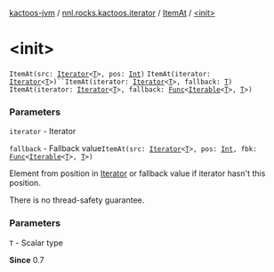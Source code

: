 [kactoos-jvm](../../index.md) / [nnl.rocks.kactoos.iterator](../index.md) / [ItemAt](index.md) / [&lt;init&gt;](./-init-.md)

# &lt;init&gt;

`ItemAt(src: `[`Iterator`](https://kotlinlang.org/api/latest/jvm/stdlib/kotlin.collections/-iterator/index.html)`<`[`T`](index.md#T)`>, pos: `[`Int`](https://kotlinlang.org/api/latest/jvm/stdlib/kotlin/-int/index.html)`)`
`ItemAt(iterator: `[`Iterator`](https://kotlinlang.org/api/latest/jvm/stdlib/kotlin.collections/-iterator/index.html)`<`[`T`](index.md#T)`>)``ItemAt(iterator: `[`Iterator`](https://kotlinlang.org/api/latest/jvm/stdlib/kotlin.collections/-iterator/index.html)`<`[`T`](index.md#T)`>, fallback: `[`T`](index.md#T)`)`
`ItemAt(iterator: `[`Iterator`](https://kotlinlang.org/api/latest/jvm/stdlib/kotlin.collections/-iterator/index.html)`<`[`T`](index.md#T)`>, fallback: `[`Func`](../../nnl.rocks.kactoos/-func/index.md)`<`[`Iterable`](https://kotlinlang.org/api/latest/jvm/stdlib/kotlin.collections/-iterable/index.html)`<`[`T`](index.md#T)`>, `[`T`](index.md#T)`>)`

### Parameters

`iterator` - Iterator

`fallback` - Fallback value`ItemAt(src: `[`Iterator`](https://kotlinlang.org/api/latest/jvm/stdlib/kotlin.collections/-iterator/index.html)`<`[`T`](index.md#T)`>, pos: `[`Int`](https://kotlinlang.org/api/latest/jvm/stdlib/kotlin/-int/index.html)`, fbk: `[`Func`](../../nnl.rocks.kactoos/-func/index.md)`<`[`Iterable`](https://kotlinlang.org/api/latest/jvm/stdlib/kotlin.collections/-iterable/index.html)`<`[`T`](index.md#T)`>, `[`T`](index.md#T)`>)`

Element from position in [Iterator](https://kotlinlang.org/api/latest/jvm/stdlib/kotlin.collections/-iterator/index.html)
or fallback value if iterator hasn't this position.

There is no thread-safety guarantee.

### Parameters

`T` - Scalar type

**Since**
0.7

